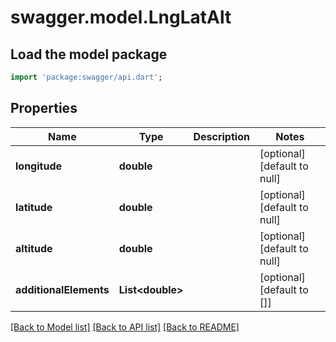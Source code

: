 # swagger.model.LngLatAlt

## Load the model package
```dart
import 'package:swagger/api.dart';
```

## Properties
Name | Type | Description | Notes
------------ | ------------- | ------------- | -------------
**longitude** | **double** |  | [optional] [default to null]
**latitude** | **double** |  | [optional] [default to null]
**altitude** | **double** |  | [optional] [default to null]
**additionalElements** | **List&lt;double&gt;** |  | [optional] [default to []]

[[Back to Model list]](../README.md#documentation-for-models) [[Back to API list]](../README.md#documentation-for-api-endpoints) [[Back to README]](../README.md)


